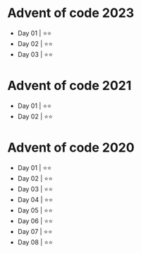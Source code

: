 # Advent of code 2023

- Day 01 | ⭐⭐
- Day 02 | ⭐⭐
- Day 03 | ⭐⭐

# Advent of code 2021

- Day 01 | ⭐⭐
- Day 02 | ⭐⭐

# Advent of code 2020

- Day 01 | ⭐⭐
- Day 02 | ⭐⭐
- Day 03 | ⭐⭐
- Day 04 | ⭐⭐
- Day 05 | ⭐⭐
- Day 06 | ⭐⭐
- Day 07 | ⭐⭐
- Day 08 | ⭐⭐
